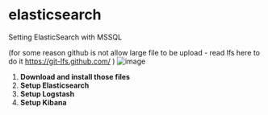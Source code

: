 # elasticsearch
Setting ElasticSearch with MSSQL

(for some reason github is not allow large file to be upload - read lfs here to do it https://git-lfs.github.com/ )
![image](https://user-images.githubusercontent.com/36264533/73153163-49fa3e00-4105-11ea-9e3b-15d58962e51b.png)

<ol>
<li><strong>Download and install those files</strong></li>
<li><strong>Setup Elasticsearch</strong></li>
<li><strong>Setup Logstash</strong></li>
<li><strong>Setup Kibana</strong></li>
</ol>
